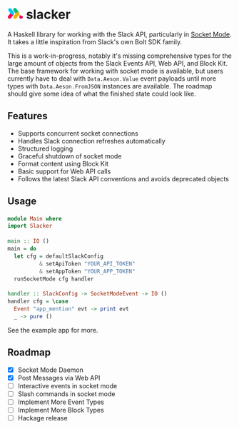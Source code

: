 <h1 align="left">
<img src="./logo.png" height=25 width=35 />
slacker
</h1>

A Haskell library for working with the Slack API, particularly in [Socket Mode](https://api.slack.com/apis/connections/socket). It takes a little inspiration from Slack's own Bolt SDK family.

This is a work-in-progress, notably it's missing comprehensive types for the large amount of objects from the Slack Events API, Web API, and Block Kit. The base framework for working with socket mode is available, but users currently have to deal with `Data.Aeson.Value` event payloads until more types with `Data.Aeson.FromJSON` instances are available. The roadmap should give some idea of what the finished state could look like.

## Features

* Supports concurrent socket connections
* Handles Slack connection refreshes automatically
* Structured logging
* Graceful shutdown of socket mode
* Format content using Block Kit
* Basic support for Web API calls
* Follows the latest Slack API conventions and avoids deprecated objects

## Usage

```haskell
module Main where
import Slacker

main :: IO ()
main = do
  let cfg = defaultSlackConfig
          & setApiToken "YOUR_API_TOKEN"
          & setAppToken "YOUR_APP_TOKEN"
  runSocketMode cfg handler

handler :: SlackConfig -> SocketModeEvent -> IO ()
handler cfg = \case
  Event "app_mention" evt -> print evt
  _ -> pure ()
```

See the example app for more.

## Roadmap

- [x] Socket Mode Daemon
- [x] Post Messages via Web API
- [ ] Interactive events in socket mode
- [ ] Slash commands in socket mode
- [ ] Implement More Event Types
- [ ] Implement More Block Types
- [ ] Hackage release
